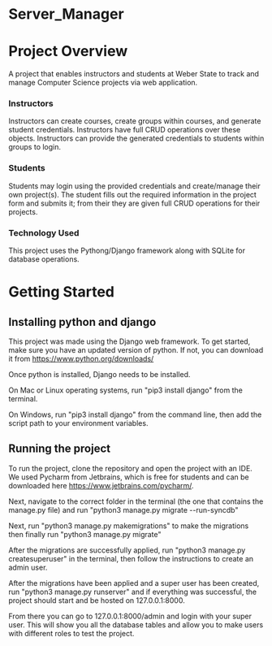 # Server_Manager
# Project Overview
A project that enables instructors and students at Weber State to track and manage Computer Science projects via web application.
### Instructors
Instructors can create courses, create groups within courses, and generate student credentials. Instructors have full CRUD operations over these objects. 
Instructors can provide the generated credentials to students within groups to login.

### Students
Students may login using the provided credentials and create/manage their own project(s). The student fills out the required information in the project form and submits it; from their they are given full CRUD operations for their projects. 

### Technology Used
This project uses the Pythong/Django framework along with SQLite for database operations.

# Getting Started

## Installing python and django
This project was made using the Django web framework. To get started, make sure you have an updated version of python. If not, you can download it from https://www.python.org/downloads/

Once python is installed, Django needs to be installed.

On Mac or Linux operating systems, run "pip3 install django" from the terminal.

On Windows, run "pip3 install django" from the command line, then add the script path to your environment variables.

## Running the project
To run the project, clone the repository and open the project with an IDE. We used Pycharm from Jetbrains, which is free for students and can be downloaded here https://www.jetbrains.com/pycharm/.

Next, navigate to the correct folder in the terminal (the one that contains the manage.py file) and run "python3 manage.py migrate --run-syncdb" 

Next, run "python3 manage.py makemigrations" to make the migrations then finally run "python3 manage.py migrate"

After the migrations are successfully applied, run "python3 manage.py createsuperuser" in the terminal, then follow the instructions to create an admin user.

After the migrations have been applied and a super user has been created, run "python3 manage.py runserver" and if everything was successful, the project should start and be hosted on 127.0.0.1:8000. 

From there you can go to 127.0.0.1:8000/admin and login with your super user. This will show you all the database tables and allow you to make users with different roles to test the project. 

